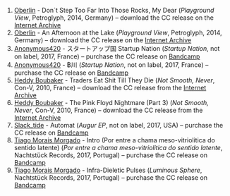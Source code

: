 1. [Oberlin](https://musicbrainz.org/artist/b7700a03-4548-40e9-8364-020042eb9865) - Don´t Step Too Far Into Those Rocks, My Dear (_Playground View_, Petroglyph, 2014, Germany) – download the CC release on the [Internet Archive](https://archive.org/details/petroglyph196Oberlin-PlaygroundView/01_-_Oberlin_-_This_Is_No_Night_For_Sleepwalking.mp3)
1. [Oberlin](https://musicbrainz.org/artist/b7700a03-4548-40e9-8364-020042eb9865) - An Afternoon at the Lake (_Playground View_, Petroglyph, 2014, Germany) – download the CC release on the [Internet Archive](https://archive.org/details/petroglyph196Oberlin-PlaygroundView/01_-_Oberlin_-_This_Is_No_Night_For_Sleepwalking.mp3)
1. [Anonymous420](https://musicbrainz.org/artist/3933aa18-4e73-4f84-84e9-943c65d98569) - スタートアップ国 Startup Nation (_Startup Nation_, not on label, 2017, France) – purchase the CC release on [Bandcamp](https://chezmonplaisir.bandcamp.com/album/-)
1. [Anonymous420](https://musicbrainz.org/artist/3933aa18-4e73-4f84-84e9-943c65d98569) - ฿川 (_Startup Nation_, not on label, 2017, France) – purchase the CC release on [Bandcamp](https://chezmonplaisir.bandcamp.com/album/-)
1. [Heddy Boubaker](https://musicbrainz.org/artist/0dba939e-9059-46e3-8dc9-97bb442b51b4) - Traders Eat Shit Till They Die (_Not Smooth, Never_, Con-V, 2010, France) – download the CC release from the [Internet Archive](https://archive.org/details/cnv57/cnv57_-_heddy_boubaker_-_03-the_pink_floyd_nightmare-part3-.mp3)
1. [Heddy Boubaker](https://musicbrainz.org/artist/0dba939e-9059-46e3-8dc9-97bb442b51b4) - The Pink Floyd Nightmare (Part 3) (_Not Smooth, Never_, Con-V, 2010, France) – download the CC release from the [Internet Archive](https://archive.org/details/cnv57/cnv57_-_heddy_boubaker_-_03-the_pink_floyd_nightmare-part3-.mp3)
1. [Slack_tide](https://slack-tide-electronic.bandcamp.com/album/augur-ep) - Automat (_Augur EP_, not on label, 2017, USA) – purchase the CC release on [Bandcamp](https://slack-tide-electronic.bandcamp.com/album/augur-ep)
1. [Tiago Morais Morgado](https://musicbrainz.org/artist/f7992ff5-9abd-447e-ad52-6c972d94f7b8) - Intro (Por entre a chama meso-vitriolitica do sentido latente) (_Por entre a chama meso​-​vitriolitica do sentido latente_, Nachtstück Records, 2017, Portugal) – purchase the CC release on [Bandcamp](https://nachtstuckrecords.bandcamp.com/album/tiago-morais-morgado-por-entre-a-chama-meso-vitriolitica-do-sentido-latente-2017-single)
1. [Tiago Morais Morgado](https://musicbrainz.org/artist/f7992ff5-9abd-447e-ad52-6c972d94f7b8) - Infra-Dieletic Pulses (_Luminous Sphere_, Nachtstück Records, 2017, Portugal) – purchase the CC release on [Bandcamp](https://nachtstuckrecords.bandcamp.com/album/tiago-morais-morgado-luminous-sphere)

